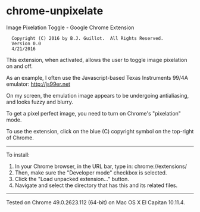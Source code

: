 # chrome-unpixelate

Image Pixelation Toggle - Google Chrome Extension

```
  Copyright (C) 2016 by B.J. Guillot.  All Rights Reserved.
  Version 0.0
  4/21/2016
```

This extension, when activated, allows the user to toggle image pixelation on and off.

As an example, I often use the Javascript-based Texas Instruments 99/4A emulator:
  http://js99er.net

On my screen, the emulation image appears to be undergoing antialiasing, and looks
fuzzy and blurry.

To get a pixel perfect image, you need to turn on Chrome's "pixelation" mode.

To use the extension, click on the blue (C) copyright symbol on the top-right of Chrome.

------

To install:
  1. In your Chrome browser, in the URL bar, type in: chrome://extensions/
  2. Then, make sure the "Developer mode" checkbox is selected.
  3. Click the "Load unpacked extension..." button.
  4. Navigate and select the directory that has this and its related files.

------

Tested on Chrome 49.0.2623.112 (64-bit) on Mac OS X El Capitan 10.11.4.
